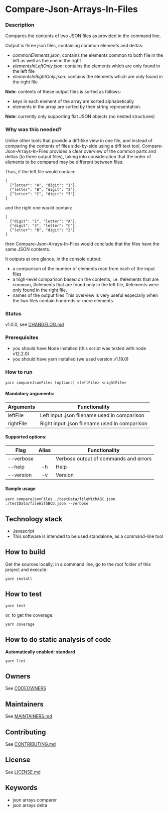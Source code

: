 # Compare-Json-Arrays-In-Files

### Description
Compares the contents of two JSON files as provided in the command line.

Output is three json files, containing common elements and deltas:
  - _commonElements.json_, contains the elements common to both file in the left as well as the one in the right
  - _elementsInLeftOnly.json_: contains the elements which are only found in the left file 
  - _elementsInRightOnly.json_: contains the elements which are only found in the right file 

__Note__: contents of these output files is sorted as follows:
  - keys in each element of the array are sorted alphabetically
  - elements in the array are sorted by their string representation.

__Note__: currently only supporting flat JSON objects (no nested structures)

### Why was this needed?
Unlike other tools that provide a diff-like view in one file, and instead of comparing the contents of files side-by-side using a diff text tool, Compare-Json-Arrays-In-Files provides a clear overview of the common parts and deltas (to three output files), taking into consideration that the order of elements to be compared may be different between files.

Thus, if the left file would contain:
```
[
  {"letter": "A", "digit": "1"},
  {"letter": "B", "digit": "2"},
  {"letter": "C", "digit": "3"}
]
```

and the right one would contain:
```
[
  {"digit": "1", "letter": "A"},
  {"digit": "3", "letter": "C"},
  {"letter": "B", "digit": "2"}
]
```

then Compare-Json-Arrays-In-Files would conclude that the files have the same JSON contents.

It outputs at one glance, in the console output:
  - a comparison of the number of elements read from each of the input files
  - a high-level comparison based on the contents, i.e. #elements that are common, #elements that are found only in the left file, #elements were only found in the right file.
  - names of the output files
This overview is very useful especially when the two files contain hundreds or more elements.

### Status
v1.0.0, see [CHANGELOG.md](./CHANGELOG.md)

### Prerequisites
- you should have Node installed (this script was tested with node v12.2.0)
- you should have yarn installed (we used version v1.19.0)

### How to run
```
yarn compareJsonFiles [options] <leftFile> <rightFile>
```
#### Mandatory arguments:
| Arguments       | Functionality
| --------------- | ---------------------------------------------
| leftFile        | Left input .json filename used in comparison
| rightFile       | Right input .json filename used in comparison

#### Supported options:
| Flag              | Alias | Functionality
| ----------------- |:-----:| -------------------------------------
| --verbose         |       | Verbose output of commands and errors
| --help            | -h    | Help      
| --version         | -v    | Version

#### Sample usage
```
yarn compareJsonFiles ./testData/fileWithABC.json ./testData/fileWithBCD.json --verbose
```

## Technology stack
- Javascript
- This software is intended to be used standalone, as a command-line tool

## How to build
Get the sources locally; in a command line, go to the root folder of this project and execute:
```
yarn install
```

## How to test
```
yarn test
```
or, to get the coverage:
```
yarn coverage
```
## How to do static analysis of code
__Automatically enabled: standard__
```
yarn lint
```

## Owners
See [CODEOWNERS](./CODEOWNERS)

## Maintainers
See [MAINTAINERS.md](./MAINTAINERS.md)

## Contributing
See [CONTRIBUTING.md](./CONTRIBUTING.md)

## License
See [LICENSE.md](./LICENSE.md)

## Keywords
  - json arrays comparer
  - json arrays delta 